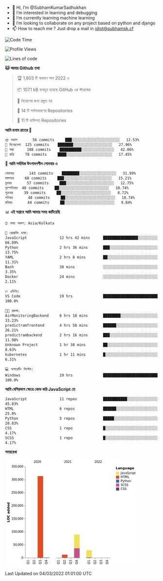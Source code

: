 - 👋 Hi, I’m @SubhamKumarSadhukhan
- 👀 I’m interested in learning and debugging
- 🌱 I’m currently learning machine learning
- 💞️ I’m looking to collaborate on any project based on python and django
- 📫 How to reach me ?
      Just drop a mail in idiot@subhamsk.cf

<!---
SubhamKumarSadhukhan/SubhamKumarSadhukhan is a ✨ special ✨ repository because its `README.md` (this file) appears on your GitHub profile.
You can click the Preview link to take a look at your changes.
--->


<!--START_SECTION:waka-->
![Code Time](http://img.shields.io/badge/Code%20Time-224%20hrs%209%20mins-blue)

![Profile Views](http://img.shields.io/badge/%E0%A6%AA%E0%A7%8D%E0%A6%B0%E0%A7%8B%E0%A6%AB%E0%A6%BE%E0%A6%87%E0%A6%B2%20%E0%A6%A6%E0%A6%B0%E0%A7%8D%E0%A6%B6%E0%A6%A8-5-blue)

![Lines of code](https://img.shields.io/badge/%E0%A6%B9%E0%A7%8D%E0%A6%AF%E0%A6%BE%E0%A6%B2%E0%A7%8B%20%E0%A6%93%E0%A6%AF%E0%A6%BC%E0%A6%BE%E0%A6%B0%E0%A7%8D%E0%A6%B2%E0%A7%8D%E0%A6%A1%20%E0%A6%A5%E0%A7%87%E0%A6%95%E0%A7%87%20%E0%A6%86%E0%A6%AE%E0%A6%BF%20%E0%A6%B2%E0%A6%BF%E0%A6%96%E0%A7%87%E0%A6%9B%E0%A6%BF-445%20Thousand%20%E0%A6%95%E0%A7%8B%E0%A6%A1%E0%A7%87%E0%A6%B0%20%E0%A6%B2%E0%A6%BE%E0%A6%87%E0%A6%A8-blue)

**🐱 আমার Github তথ্য** 

> 🏆 1,803 টি অবদান সাল 2022 এ
 > 
> 📦 107.1 kB ব্যবহৃত হয়েছে GitHub এর স্টরেজের 
 > 
> 🚫 নিয়োগের জন্য প্রস্তুত নয়
 > 
> 📜 14 টি সর্বসাধারণের Repositories 
 > 
> 🔑 11 টি ব্যক্তিগত Repositories  
 > 
**আমি হলাম রাতের 🦉** 

```text
🌞 সকাল       56 commits     ███░░░░░░░░░░░░░░░░░░░░░░   12.53% 
🌆 দিনেরবেলা  125 commits    ███████░░░░░░░░░░░░░░░░░░   27.96% 
🌃 সন্ধা      188 commits    ██████████░░░░░░░░░░░░░░░   42.06% 
🌙 রাত্রি     78 commits     ████░░░░░░░░░░░░░░░░░░░░░   17.45%

```
📅 **আমি সর্বাধিক উৎপাদনশীল সোমবার এ** 

```text
সোমবার       143 commits    ████████░░░░░░░░░░░░░░░░░   31.99% 
মঙ্গলবার     68 commits     ███░░░░░░░░░░░░░░░░░░░░░░   15.21% 
বুধবার       57 commits     ███░░░░░░░░░░░░░░░░░░░░░░   12.75% 
বৃহস্পতিবার  48 commits     ██░░░░░░░░░░░░░░░░░░░░░░░   10.74% 
শুক্রবার     39 commits     ██░░░░░░░░░░░░░░░░░░░░░░░   8.72% 
শনিবার       48 commits     ██░░░░░░░░░░░░░░░░░░░░░░░   10.74% 
রবিবার       44 commits     ██░░░░░░░░░░░░░░░░░░░░░░░   9.84%

```


📊 **এই সপ্তাহে আমি আমার সময় কাটিয়েছি** 

```text
⌚︎ সময় অঞ্চল: Asia/Kolkata

💬 প্রোগ্রামিং ভাষা: 
JavaScript               12 hrs 42 mins      ████████████████░░░░░░░░░   66.89% 
Python                   2 hrs 36 mins       ███░░░░░░░░░░░░░░░░░░░░░░   13.75% 
YAML                     2 hrs 8 mins        ██░░░░░░░░░░░░░░░░░░░░░░░   11.31% 
Bash                     38 mins             ░░░░░░░░░░░░░░░░░░░░░░░░░   3.35% 
Docker                   24 mins             ░░░░░░░░░░░░░░░░░░░░░░░░░   2.11%

🔥 এডিটর: 
VS Code                  19 hrs              █████████████████████████   100.0%

🐱‍💻 প্রকল্ম: 
AirMonitoringBackend     6 hrs 18 mins       ████████░░░░░░░░░░░░░░░░░   33.23% 
predictramfrontend       4 hrs 58 mins       ██████░░░░░░░░░░░░░░░░░░░   26.21% 
predictrambackend        2 hrs 16 mins       ███░░░░░░░░░░░░░░░░░░░░░░   11.98% 
Unknown Project          1 hr 38 mins        ██░░░░░░░░░░░░░░░░░░░░░░░   8.63% 
kubernetes               1 hr 11 mins        █░░░░░░░░░░░░░░░░░░░░░░░░   6.31%

💻 অপারেটিং সিস্টেম: 
Windows                  19 hrs              █████████████████████████   100.0%

```

**আমি বেশিরভাগ ক্ষেত্রে কোড করি JavaScript তে** 

```text
JavaScript               11 repos            ███████████░░░░░░░░░░░░░░   45.83% 
HTML                     6 repos             ██████░░░░░░░░░░░░░░░░░░░   25.0% 
Python                   5 repos             █████░░░░░░░░░░░░░░░░░░░░   20.83% 
CSS                      1 repo              █░░░░░░░░░░░░░░░░░░░░░░░░   4.17% 
SCSS                     1 repo              █░░░░░░░░░░░░░░░░░░░░░░░░   4.17%

```


**সময়রেখা**

![Chart not found](https://raw.githubusercontent.com/SubhamKumarSadhukhan/SubhamKumarSadhukhan/main/charts/bar_graph.png) 


 Last Updated on 04/03/2022 01:01:00 UTC
<!--END_SECTION:waka-->
